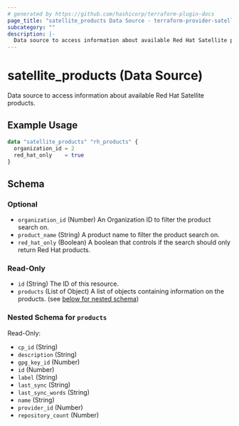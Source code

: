 ```yaml
---
# generated by https://github.com/hashicorp/terraform-plugin-docs
page_title: "satellite_products Data Source - terraform-provider-satellite"
subcategory: ""
description: |-
  Data source to access information about available Red Hat Satellite products.
---
```


# satellite_products (Data Source)

Data source to access information about available Red Hat Satellite products.

## Example Usage

```terraform
data "satellite_products" "rh_products" {
  organization_id = 2
  red_hat_only    = true
}
```

<!-- schema generated by tfplugindocs -->
## Schema

### Optional

- `organization_id` (Number) An Organization ID to filter the product search on.
- `product_name` (String) A product name to filter the product search on.
- `red_hat_only` (Boolean) A boolean that controls if the search should only return Red Hat products.

### Read-Only

- `id` (String) The ID of this resource.
- `products` (List of Object) A list of objects containing information on the products. (see [below for nested schema](#nestedatt--products))

<a id="nestedatt--products"></a>
### Nested Schema for `products`

Read-Only:

- `cp_id` (String)
- `description` (String)
- `gpg_key_id` (Number)
- `id` (Number)
- `label` (String)
- `last_sync` (String)
- `last_sync_words` (String)
- `name` (String)
- `provider_id` (Number)
- `repository_count` (Number)


